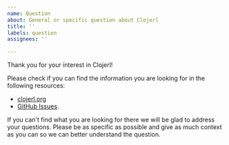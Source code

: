 ```yaml
---
name: Question
about: General or specific question about Clojerl
title: ''
labels: question
assignees: ''

---
```


Thank you for your interest in Clojerl!

Please check if you can find the information you are looking for in the following resources:
- [clojerl.org](http://clojerl.org/)
- [GitHub Issues](https://github.com/clojerl/clojerl/issues).

If you can't find what you are looking for there we will be glad to address your questions. Please be as specific as possible and give as much context as you can so we can better understand the question.
